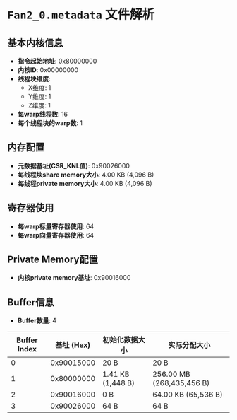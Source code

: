 # `Fan2_0.metadata` 文件解析

## 基本内核信息
- **指令起始地址**: 0x80000000
- **内核ID**: 0x00000000
- **线程块维度**:
  - X维度: 1
  - Y维度: 1
  - Z维度: 1
- **每warp线程数**: 16
- **每个线程块的warp数**: 1

## 内存配置
- **元数据基址(CSR_KNL值)**: 0x90026000
- **每线程块share memory大小**: 4.00 KB (4,096 B)
- **每线程private memory大小**: 4.00 KB (4,096 B)

## 寄存器使用
- **每warp标量寄存器使用**: 64
- **每warp向量寄存器使用**: 64

## Private Memory配置
- **内核private memory基址**: 0x90016000

## Buffer信息
- **Buffer数量**: 4

| Buffer Index | 基址 (Hex) | 初始化数据大小 | 实际分配大小 |
|---|---|---|---|
| 0 | 0x90015000 | 20 B | 20 B |
| 1 | 0x80000000 | 1.41 KB (1,448 B) | 256.00 MB (268,435,456 B) |
| 2 | 0x90016000 | 0 B | 64.00 KB (65,536 B) |
| 3 | 0x90026000 | 64 B | 64 B |
